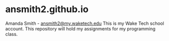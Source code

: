 # ansmith2.github.io
Amanda Smith - ansmith2@my.waketech.edu
This is my Wake Tech school account.
This repository will hold my assignments for my programming class. 